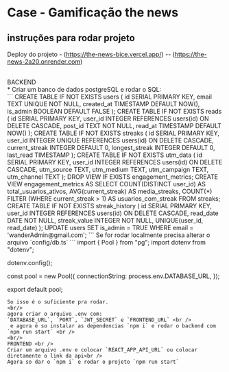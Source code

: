 # Case - Gamificação the news

## instruções para rodar projeto
Deploy do projeto - (https://the-news-bice.vercel.app/) -- (https://the-news-2a20.onrender.com)

</br>
BACKEND <br/>
* Criar um banco de dados postgreSQL e rodar o SQL: <br />
```
        CREATE TABLE IF NOT EXISTS users (
          id SERIAL PRIMARY KEY,
          email TEXT UNIQUE NOT NULL,
          created_at TIMESTAMP DEFAULT NOW(),
          is_admin BOOLEAN DEFAULT FALSE
        );
      CREATE TABLE IF NOT EXISTS reads (
        id SERIAL PRIMARY KEY,
        user_id INTEGER REFERENCES users(id) ON DELETE CASCADE,
        post_id TEXT NOT NULL,
        read_at TIMESTAMP DEFAULT NOW()
      );
      CREATE TABLE IF NOT EXISTS streaks (
        id SERIAL PRIMARY KEY,
        user_id INTEGER UNIQUE REFERENCES users(id) ON DELETE CASCADE,
        current_streak INTEGER DEFAULT 0,
        longest_streak INTEGER DEFAULT 0,
        last_read TIMESTAMP
      );  
      CREATE TABLE IF NOT EXISTS utm_data (
        id SERIAL PRIMARY KEY,
        user_id INTEGER REFERENCES users(id) ON DELETE CASCADE,
        utm_source TEXT,
        utm_medium TEXT,
        utm_campaign TEXT,
        utm_channel TEXT
      );
      DROP VIEW IF EXISTS engagement_metrics;
      CREATE VIEW engagement_metrics AS
      SELECT 
        COUNT(DISTINCT user_id) AS total_usuarios_ativos,
        AVG(current_streak) AS media_streaks,
        COUNT(*) FILTER (WHERE current_streak > 1) AS usuarios_com_streak
      FROM streaks;
      CREATE TABLE IF NOT EXISTS streak_history (
        id SERIAL PRIMARY KEY,
        user_id INTEGER REFERENCES users(id) ON DELETE CASCADE,
        read_date DATE NOT NULL,
        streak_value INTEGER NOT NULL,
        UNIQUE(user_id, read_date)
      );
      UPDATE users SET is_admin = TRUE WHERE email = 'wanderAdmin@gmail.com';
```
Se for rodar localmente precisa alterar o arquivo `config/db.ts`
```
  import { Pool } from "pg";
  import dotenv from "dotenv"; 

  dotenv.config();

  const pool = new Pool({
    connectionString: process.env.DATABASE_URL,
  });

  export default pool;
```
So isso é o suficiente pra rodar.
<br/>
agora criar o arquivo .env com: 
`DATABASE_URL`, `PORT`, `JWT_SECRET` e `FRONTEND_URL` <br />
 e agora é so instalar as dependencias `npm i` e rodar o backend com `npm run start` <br />
<br/>
FRONTEND <br />
Criar um arquivo .env e colocar `REACT_APP_API_URL` ou colocar diretamente o link da api<br />
Agora so dar o `npm i` e rodar o projeto `npm run start`
